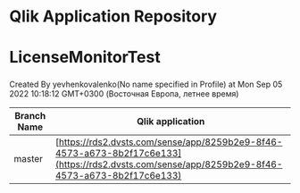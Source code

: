 # Qlik Application Repository 
# LicenseMonitorTest
### 
Created By yevhenkovalenko(No name specified in Profile) at Mon Sep 05 2022 10:18:12 GMT+0300 (Восточная Европа, летнее время)

Branch Name|Qlik application
---|---
master|[https://rds2.dvsts.com/sense/app/8259b2e9-8f46-4573-a673-8b2f17c6e133](https://rds2.dvsts.com/sense/app/8259b2e9-8f46-4573-a673-8b2f17c6e133)